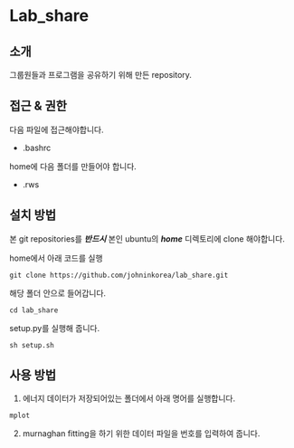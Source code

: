 # Lab_share

## 소개

그룹원들과 프로그램을 공유하기 위해 만든 repository.


## 접근 & 권한
  다음 파일에 접근해야합니다.
* .bashrc

home에 다음 폴더를 만들어야 합니다.
* .rws


## 설치 방법
본 git repositories를 ***반드시*** 본인 ubuntu의 ***home*** 디렉토리에 clone 해야합니다.

home에서 아래 코드를 실행
```
git clone https://github.com/johninkorea/lab_share.git
```
해당 폴더 안으로 들어갑니다.
```
cd lab_share
```
setup.py를 실행해 줍니다.
```
sh setup.sh
```


## 사용 방법
1. 에너지 데이터가 저장되어있는 폴더에서 아래 명어를 실행합니다.
```
mplot
```
2. murnaghan fitting을 하기 위한 데이터 파일을 번호를 입력하여 줍니다.





